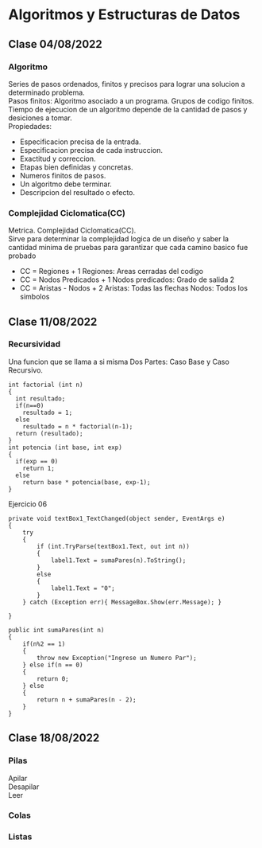 # Algoritmos y Estructuras de Datos
## Clase 04/08/2022
### Algoritmo
Series de pasos ordenados, finitos y precisos para lograr una solucion a determinado problema.<br>
Pasos finitos: Algoritmo asociado a un programa. Grupos de codigo finitos.<br>
Tiempo de ejecucion de un algoritmo depende de la cantidad de pasos y desiciones a tomar.<br>
Propiedades:
* Especificacion precisa de la entrada.
* Especificacion precisa de cada instruccion.
* Exactitud y correccion.
* Etapas bien definidas y concretas.
* Numeros finitos de pasos.
* Un algoritmo debe terminar.
* Descripcion del resultado o efecto.
### Complejidad Ciclomatica(CC)
Metrica. Complejidad Ciclomatica(CC).<br>
Sirve para determinar la complejidad logica de un diseño y saber la cantidad minima de pruebas para garantizar que cada camino basico fue probado
* CC = Regiones + 1 Regiones: Areas cerradas del codigo
* CC = Nodos Predicados + 1 Nodos predicados: Grado de salida 2
* CC = Aristas - Nodos + 2  Aristas: Todas las flechas  Nodos: Todos los simbolos
## Clase 11/08/2022
### Recursividad
Una funcion que se llama a si misma
Dos Partes: Caso Base y Caso Recursivo.
```cSharp
int factorial (int n)
{
  int resultado;
  if(n==0)
    resultado = 1;
  else
    resultado = n * factorial(n-1);
  return (resultado);
}
int potencia (int base, int exp)
{
  if(exp == 0)
    return 1;
  else
    return base * potencia(base, exp-1);
}
```
Ejercicio 06
```cSharp
private void textBox1_TextChanged(object sender, EventArgs e)
{
    try
    {
        if (int.TryParse(textBox1.Text, out int n))
        {
            label1.Text = sumaPares(n).ToString();
        }
        else
        {
            label1.Text = "0";
        }
    } catch (Exception err){ MessageBox.Show(err.Message); }

}

public int sumaPares(int n)
{
    if(n%2 == 1)
    {
        throw new Exception("Ingrese un Numero Par");
    } else if(n == 0)
    {
        return 0;
    } else
    {
        return n + sumaPares(n - 2);
    }
}
```
## Clase 18/08/2022
### Pilas
Apilar<br>
Desapilar<br>
Leer<br>
### Colas
### Listas

